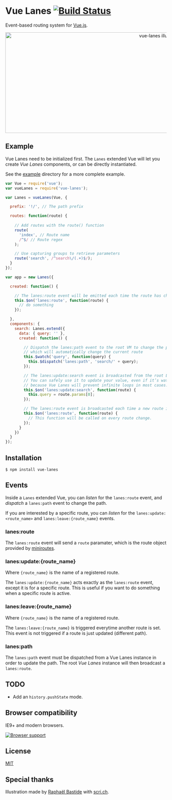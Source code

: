 # Vue Lanes [![Build Status](https://travis-ci.org/bpierre/vue-lanes.png?branch=master)](https://travis-ci.org/bpierre/vue-lanes)

Event-based routing system for [Vue.js](http://vuejs.org).

<p align="center"><img width="958" height="315" alt="vue-lanes illustration" src="http://scri.ch/luh-2x.png"></p>


## Example

Vue Lanes need to be initialized first. The `Lanes` extended Vue will let you create _Vue Lanes_ components, or can be directly instantiated.

See the [example](example) directory for a more complete example.

```js
var Vue = require('vue');
var vueLanes = require('vue-lanes');

var Lanes = vueLanes(Vue, {

  prefix: '!/', // The path prefix

  routes: function(route) {
    
    // Add routes with the route() function
    route(
      'index', // Route name
      /^$/ // Route regex
    );

    // Use capturing groups to retrieve parameters
    route('search', /^search\/(.+)$/);
  }
});

var app = new Lanes({

  created: function() {

    // The lanes:route event will be emitted each time the route has changed
    this.$on('lanes:route', function(route) {
      // do something
    });

  },
  components: {
    search: Lanes.extend({
      data: { query: '' },
      created: function() {

        // Dispatch the lanes:path event to the root VM to change the path,
        // which will automatically change the current route
        this.$watch('query', function(query) {
          this.$dispatch('lanes:path', 'search/' + query);
        });

        // The lanes:update:search event is broadcasted from the root Lanes Vue.
        // You can safely use it to update your value, even if it’s watched,
        // because Vue Lanes will prevent infinite loops in most cases.
        this.$on('lanes:update:search', function(route) {
          this.query = route.params[0];
        });

        // The lanes:route event is broadcasted each time a new route is set.
        this.$on('lanes:route', function(route) {
          // This function will be called on every route change.
        });
      }
    })
  }
});
```

## Installation

```
$ npm install vue-lanes
```

## Events

Inside a `Lanes` extended Vue, you can _listen_ for the `lanes:route` event, and _dispatch_ a `lanes:path` event to change the path.

If you are interested by a specific route, you can _listen_ for the `lanes:update:<route_name>` and `lanes:leave:{route_name}` events.

### lanes:route

The `lanes:route` event will send a `route` paramater, which is the route object provided by [miniroutes](https://github.com/bpierre/miniroutes).

### lanes:update:{route_name}

Where `{route_name}` is the name of a registered route.

The `lanes:update:{route_name}` acts exactly as the `lanes:route` event, except it is for a specific route. This is useful if you want to do something when a specific route is active.

### lanes:leave:{route_name}

Where `{route_name}` is the name of a registered route.

The `lanes:leave:{route_name}` is triggered everytime another route is set. This event is not triggered if a route is just updated (different path).

### lanes:path

The `lanes:path` event must be dispatched from a Vue Lanes instance in order to update the path. The root _Vue Lanes_ instance will then broadcast a `lanes:route`.

## TODO

- Add an `history.pushState` mode.

## Browser compatibility

IE9+ and modern browsers.

[![Browser support](https://ci.testling.com/bpierre/vue-lanes.png)](https://ci.testling.com/bpierre/vue-lanes)

## License

[MIT](http://pierre.mit-license.org/)

## Special thanks

Illustration made by [Raphaël Bastide](http://raphaelbastide.com/) with [scri.ch](http://scri.ch/).
